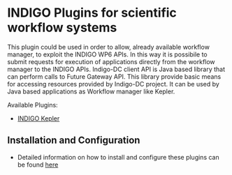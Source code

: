 # INDIGO Plugins for scientific workflow systems

This plugin could be used in order to allow, already available workflow manager, to exploit the INDIGO WP6 APIs. 
In this way it is possibile to submit requests for execution of applications directly from the workflow manager to the INDIGO APIs.
Indigo-DC client API is Java based library that can perform calls to Future Gateway API. This library provide basic means for accessing resources provided by Indigo-DC project. It can be used by Java based applications as Workflow manager like Kepler.

Available Plugins:
* [INDIGO Kepler](kepler2.md)

<a id="install"></a>
## Installation and Configuration

* Detailed information on how to install and configure these plugins can be found [here](https://www.gitbook.com/book/indigo-dc/indigokepler/details)

